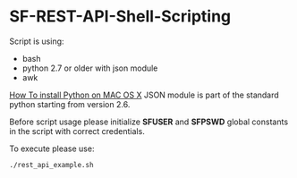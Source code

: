 # SF-REST-API-Shell-Scripting

Script is using:
- bash
- python 2.7 or older with json module
- awk

[How To install Python on MAC OS X](http://docs.python-guide.org/en/latest/starting/install/osx/) JSON module is part of the standard python starting from version 2.6.

Before script usage please initialize **SFUSER** and **SFPSWD** global constants in the script with correct credentials.

To execute please use:

```
./rest_api_example.sh
```
